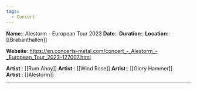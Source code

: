 ```yaml
---
tags:
  - Concert
---
```

**Name**:: Alestorm - European Tour 2023
**Date**:: 
**Duration**:: 
**Location**:: [[Brabanthallen]]

**Website**: https://en.concerts-metal.com/concert_-_Alestorm_-_European_Tour_2023-127007.html

**Artist**:: [[Rum Ahoy]]
**Artist**:: [[Wind Rose]]
**Artist**:: [[Glory Hammer]]
**Artist**:: [[Alestorm]]

---
